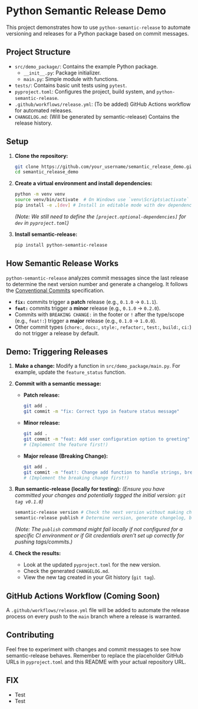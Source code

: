 # Python Semantic Release Demo

This project demonstrates how to use `python-semantic-release` to automate versioning and releases for a Python package based on commit messages.

## Project Structure

- `src/demo_package/`: Contains the example Python package.
  - `__init__.py`: Package initializer.
  - `main.py`: Simple module with functions.
- `tests/`: Contains basic unit tests using `pytest`.
- `pyproject.toml`: Configures the project, build system, and `python-semantic-release`.
- `.github/workflows/release.yml`: (To be added) GitHub Actions workflow for automated releases.
- `CHANGELOG.md`: (Will be generated by semantic-release) Contains the release history.

## Setup

1.  **Clone the repository:**
    ```bash
    git clone https://github.com/your_username/semantic_release_demo.git # Replace with actual URL
    cd semantic_release_demo
    ```

2.  **Create a virtual environment and install dependencies:**
    ```bash
    python -m venv venv
    source venv/bin/activate  # On Windows use `venv\Scripts\activate`
    pip install -e .[dev] # Install in editable mode with dev dependencies
    ```
    *(Note: We still need to define the `[project.optional-dependencies]` for `dev` in `pyproject.toml`)*

3.  **Install semantic-release:**
    ```bash
    pip install python-semantic-release
    ```

## How Semantic Release Works

`python-semantic-release` analyzes commit messages since the last release to determine the next version number and generate a changelog. It follows the [Conventional Commits](https://www.conventionalcommits.org/) specification.

- **`fix:`** commits trigger a **patch** release (e.g., `0.1.0` -> `0.1.1`).
- **`feat:`** commits trigger a **minor** release (e.g., `0.1.0` -> `0.2.0`).
- Commits with `BREAKING CHANGE:` in the footer or `!` after the type/scope (e.g., `feat!:`) trigger a **major** release (e.g., `0.1.0` -> `1.0.0`).
- Other commit types (`chore:`, `docs:`, `style:`, `refactor:`, `test:`, `build:`, `ci:`) do not trigger a release by default.

## Demo: Triggering Releases

1.  **Make a change:** Modify a function in `src/demo_package/main.py`. For example, update the `feature_status` function.

2.  **Commit with a semantic message:**
    - **Patch release:**
      ```bash
      git add .
      git commit -m "fix: Correct typo in feature status message"
      ```
    - **Minor release:**
      ```bash
      git add .
      git commit -m "feat: Add user configuration option to greeting"
      # (Implement the feature first!)
      ```
    - **Major release (Breaking Change):**
      ```bash
      git add .
      git commit -m "feat!: Change add function to handle strings, breaking compatibility" -m "BREAKING CHANGE: The add function now concatenates strings instead of adding numbers."
      # (Implement the breaking change first!)
      ```

3.  **Run semantic-release (locally for testing):**
    *(Ensure you have committed your changes and potentially tagged the initial version: `git tag v0.1.0`)*
    ```bash
    semantic-release version # Check the next version without making changes
    semantic-release publish # Determine version, generate changelog, build, commit, tag, and potentially upload
    ```
    *(Note: The `publish` command might fail locally if not configured for a specific CI environment or if Git credentials aren't set up correctly for pushing tags/commits.)*

4.  **Check the results:**
    - Look at the updated `pyproject.toml` for the new version.
    - Check the generated `CHANGELOG.md`.
    - View the new tag created in your Git history (`git tag`).

## GitHub Actions Workflow (Coming Soon)

A `.github/workflows/release.yml` file will be added to automate the release process on every push to the `main` branch where a release is warranted.

## Contributing

Feel free to experiment with changes and commit messages to see how semantic-release behaves. Remember to replace the placeholder GitHub URLs in `pyproject.toml` and this README with your actual repository URL.



## FIX
- Test
- Test
